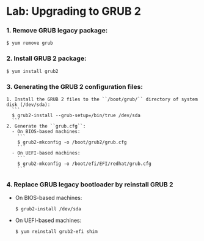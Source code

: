 # Lab: Upgrading to GRUB 2     

### 1. Remove GRUB legacy package:
   ```
   $ yum remove grub
   ``` 
### 2. Install GRUB 2 package:
   ```
   $ yum install grub2
   ```
### 3. Generating the GRUB 2 configuration files:
    1. Install the GRUB 2 files to the ``/boot/grub/`` directory of system disk (/dev/sda):
      ```
      $ grub2-install --grub-setup=/bin/true /dev/sda
      ``` 
    2. Generate the ``grub.cfg``: 
      - On BIOS-based machines:
        ```
        $ grub2-mkconfig -o /boot/grub2/grub.cfg
        ```
      - On UEFI-based machines:
        ```
        $ grub2-mkconfig -o /boot/efi/EFI/redhat/grub.cfg
        ``` 
### 4. Replace GRUB legacy bootloader by reinstall GRUB 2
   - On BIOS-based machines:
     ```
     $ grub2-install /dev/sda
     ```
   - On UEFI-based machines:
     ```
     $ yum reinstall grub2-efi shim
     ```

